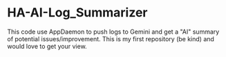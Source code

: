 # HA-AI-Log_Summarizer
This code use AppDaemon to push logs to Gemini and get a "AI" summary of potential issues/improvement. This is my first repository (be kind) and would love to get your view.
